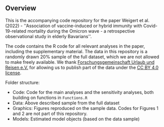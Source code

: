 Overview
------------

This is the accompanying code repository for the paper Weigert et al. (2022) - ''Association of vaccine-induced or hybrid immunity with Covid-19-related mortality during the Omicron wave - a retrospective observational study in elderly Bavarians''.

The code contains the R code for all relevant analyses in the paper, including the supplementary material.
The data in this repository is a randomly drawn 20% sample of the full dataset, which we are not allowed to make freely available.
We thank [Forschungsgemeinschaft Urlaub und Reisen e.V.](https://reiseanalyse.de/home/) for allowing us to publish part of the data
under the [CC BY 4.0 license](https://creativecommons.org/licenses/by/4.0/).


Folder structure:

- Code: Code for the main analyses and the sensitivity analyses, both building on functions in `Functions.R`
- Data: Above described sample from the full dataset
- Graphics: Figures reproduced on the sample data. Codes for Figures 1 and 2 are not part of this repository.
- Models: Estimated model objects (based on the data sample)



